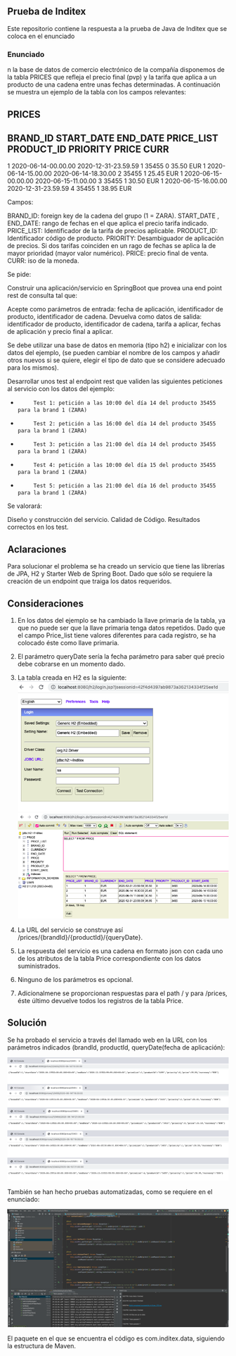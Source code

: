 ## Prueba de Inditex

Este repositorio contiene la respuesta a la prueba de Java de Inditex que se coloca en el enunciado

### Enunciado

n la base de datos de comercio electrónico de la compañía disponemos de la tabla PRICES que refleja el precio final (pvp) y la tarifa que aplica a un producto de una cadena entre unas fechas determinadas. A continuación se muestra un ejemplo de la tabla con los campos relevantes:
 
PRICES
-------
 
BRAND_ID         START_DATE                                    END_DATE                        PRICE_LIST                   PRODUCT_ID  PRIORITY                 PRICE           CURR
------------------------------------------------------------------------------------------------------------------------------------------------------------------------------------------------------------------------------------------
1         2020-06-14-00.00.00                        2020-12-31-23.59.59                        1                        35455                0                        35.50            EUR
1         2020-06-14-15.00.00                        2020-06-14-18.30.00                        2                        35455                1                        25.45            EUR
1         2020-06-15-00.00.00                        2020-06-15-11.00.00                        3                        35455                1                        30.50            EUR
1         2020-06-15-16.00.00                        2020-12-31-23.59.59                        4                        35455                1                        38.95            EUR
 
Campos: 
 
BRAND_ID: foreign key de la cadena del grupo (1 = ZARA).
START_DATE , END_DATE: rango de fechas en el que aplica el precio tarifa indicado.
PRICE_LIST: Identificador de la tarifa de precios aplicable.
PRODUCT_ID: Identificador código de producto.
PRIORITY: Desambiguador de aplicación de precios. Si dos tarifas coinciden en un rago de fechas se aplica la de mayor prioridad (mayor valor numérico).
PRICE: precio final de venta.
CURR: iso de la moneda.
 
Se pide:
 
Construir una aplicación/servicio en SpringBoot que provea una end point rest de consulta  tal que:
 
Acepte como parámetros de entrada: fecha de aplicación, identificador de producto, identificador de cadena.
Devuelva como datos de salida: identificador de producto, identificador de cadena, tarifa a aplicar, fechas de aplicación y precio final a aplicar.
 
Se debe utilizar una base de datos en memoria (tipo h2) e inicializar con los datos del ejemplo, (se pueden cambiar el nombre de los campos y añadir otros nuevos si se quiere, elegir el tipo de dato que se considere adecuado para los mismos).
              
Desarrollar unos test al endpoint rest que  validen las siguientes peticiones al servicio con los datos del ejemplo:
                                                                                       
-          Test 1: petición a las 10:00 del día 14 del producto 35455   para la brand 1 (ZARA)
-          Test 2: petición a las 16:00 del día 14 del producto 35455   para la brand 1 (ZARA)
-          Test 3: petición a las 21:00 del día 14 del producto 35455   para la brand 1 (ZARA)
-          Test 4: petición a las 10:00 del día 15 del producto 35455   para la brand 1 (ZARA)
-          Test 5: petición a las 21:00 del día 16 del producto 35455   para la brand 1 (ZARA)
 
 
Se valorará:
 
Diseño y construcción del servicio.
Calidad de Código.
Resultados correctos en los test.


## Aclaraciones

Para solucionar el problema se ha creado un servicio que tiene las librerías de JPA, H2 y Starter Web de Spring Boot. Dado que sólo se requiere la creación de un endpoint que traiga los datos requeridos.


## Consideraciones

1. En los datos del ejemplo se ha cambiado la llave primaria de la tabla, ya que no puede ser que la llave primaria tenga datos repetidos. Dado que el campo Price_list tiene valores diferentes para cada registro, se ha colocado éste como llave primaria.
2. El parámetro queryDate sería la fecha parámetro para saber qué precio debe cobrarse en un momento dado.
3. La tabla creada en H2 es la siguiente:
 ![Image](2.png)
 ![Image](1.png)
 
4. La URL del servicio se construye así /prices/{brandId}/{productId}/{queryDate}. 
5. La respuesta del servicio es una cadena en formato json con cada uno de los atributos de la tabla Price correspondiente con los datos suministrados. 
6. Ninguno de los parámetros es opcional.
7. Adicionalmene se proporcionan respuestas para el path / y para /prices, éste último devuelve todos los registros de la tabla Price.

## Solución
 Se ha probado el servicio a través del llamado web en la URL con los parámetros indicados (brandId, productId, queryDate(fecha de aplicación):
 
 ![Image](3.png)
 ![Image](4.png)
 ![Image](5.png)
 ![Image](6.png)
 ![Image](7.png)
 
 También se han hecho pruebas automatizadas, como se requiere en el enunciado:
 
  ![Image](8.png)
  
  El paquete en el que se encuentra el código es com.inditex.data, siguiendo la estructura de Maven.
  
 

